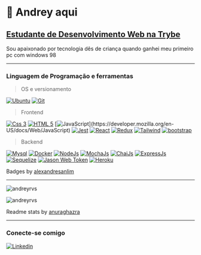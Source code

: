 # 👋 Andrey aqui

## [Estudante de Desenvolvimento Web na Trybe](https://www.betrybe.com/)

Sou apaixonado por tecnologia dês de criança quando ganhei meu primeiro pc com windows 98

---

### Linguagem de Programação e ferramentas

<!-- 
  # Modelo para imagem com link
  [![Foo]()]()
-->
> OS e versionamento

[![Ubuntu](https://img.shields.io/badge/Ubuntu-E95420?style=for-the-badge&logo=ubuntu&logoColor=white)](https://ubuntu.com/)
[![Git](https://img.shields.io/badge/GIT-E44C30?style=for-the-badge&logo=git&logoColor=white)](https://git-scm.com/)

> Frontend

[![Css 3](https://img.shields.io/badge/CSS3-1572B6?style=for-the-badge&logo=css3&logoColor=white)](https://developer.mozilla.org/en-US/docs/Web/CSS)
[![HTML 5](https://img.shields.io/badge/HTML5-E34F26?style=for-the-badge&logo=html5&logoColor=white)](https://developer.mozilla.org/en-US/docs/Web/HTML)
[![JavaScript](https://img.shields.io/badge/JavaScript-323330?style=for-the-badge&logo=javascript&logoColor=F7DF1E")](https://developer.mozilla.org/en-US/docs/Web/JavaScript)
[![Jest](https://img.shields.io/badge/Jest-C21325?style=for-the-badge&logo=jest&logoColor=white)](https://jestjs.io)
[![React](https://img.shields.io/badge/React-20232A?style=for-the-badge&logo=react&logoColor=61DAFB)](https://reactjs.org/)
[![Redux](https://img.shields.io/badge/Redux-593D88?style=for-the-badge&logo=redux&logoColor=white)](https://redux.js.org)
[![Tailwind](https://img.shields.io/badge/Tailwind_CSS-38B2AC?style=for-the-badge&logo=tailwind-css&logoColor=white)](https://tailwindcss.com/)
[![bootstrap](https://img.shields.io/badge/Bootstrap-563D7C?style=for-the-badge&logo=bootstrap&logoColor=white)](https://getbootstrap.com)

> Backend

[![Mysql](https://img.shields.io/badge/MySQL-005C84?style=for-the-badge&logo=mysql&logoColor=white)](https://www.mysql.com/)
[![Docker](https://img.shields.io/badge/Docker-2CA5E0?style=for-the-badge&logo=docker&logoColor=white)](https://www.docker.com/)
[![NodeJs](https://img.shields.io/badge/Node.js-339933?style=for-the-badge&logo=nodedotjs&logoColor=white)](https://nodejs.org)
[![MochaJs](https://img.shields.io/badge/Mocha-8D6748?style=for-the-badge&logo=Mocha&logoColor=white)](https://mochajs.org)
[![ChaiJs](https://img.shields.io/badge/chai-A30701?style=for-the-badge&logo=chai&logoColor=white)](https://www.chaijs.com/)
[![ExpressJs](https://img.shields.io/badge/Express.js-000000?style=for-the-badge&logo=express&logoColor=white)](https://expressjs.com)
[![Sequelize](https://img.shields.io/badge/Sequelize-52B0E7?style=for-the-badge&logo=Sequelize&logoColor=white)](https://sequelize.org/)
[![Jason Web Token](https://img.shields.io/badge/JWT-000000?style=for-the-badge&logo=JSON%20web%20tokens&logoColor=white)](https://jwt.io/)
[![Heroku](https://img.shields.io/badge/Heroku-430098?style=for-the-badge&logo=heroku&logoColor=white)](https://www.heroku.com/)

Badges by [alexandresanlim](https://github.com/alexandresanlim/Badges4-README.md-Profile#-database-)

---

![andreyrvs](https://github-readme-stats.vercel.app/api/top-langs?username=andreyrvs&show_icons=true&locale=en&layout=compact&theme=vue-dark)

![andreyrvs](https://github-readme-stats.vercel.app/api?username=andreyrvs&show_icons=true&locale=en&theme=vue-dark)

Readme stats by [anuraghazra](https://github.com/anuraghazra/github-readme-stats)

---

### Conecte-se comigo

[![Linkedin](https://img.shields.io/badge/-LinkedIn-%230077B5?style=for-the-badge&logo=linkedin&logoColor=white)](https://www.linkedin.com/in/andreyrvisniewski/)
